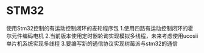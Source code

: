 # STM32
使用Stm32控制的有运动控制闭环的麦轮程序包
1.使用四路有运动控制闭环的霍尔元件编码电机
2.当前版本使用定时器轮询实现模拟多线程，未来考虑使用ucosii单片机系统实现多线程
3.要编写新的通信协议实现树莓派与stm32的通信
